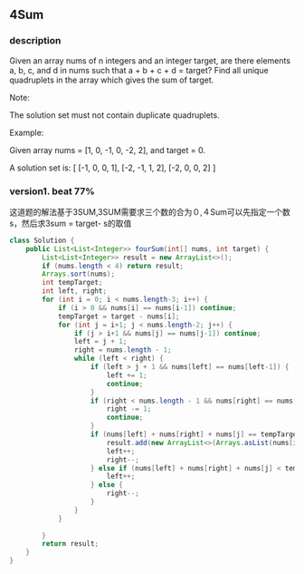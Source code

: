 ## 4Sum

### description

Given an array nums of n integers and an integer target, are there elements a, b, c, and d in nums such that a + b + c + d = target? Find all unique quadruplets in the array which gives the sum of target.

Note:

The solution set must not contain duplicate quadruplets.

Example:

Given array nums = [1, 0, -1, 0, -2, 2], and target = 0.

A solution set is:
[
  [-1,  0, 0, 1],
  [-2, -1, 1, 2],
  [-2,  0, 0, 2]
]

### version1. beat 77%

这道题的解法基于3SUM,3SUM需要求三个数的合为０,４Sum可以先指定一个数s，然后求3sum = target- s的取值

```java
class Solution {
    public List<List<Integer>> fourSum(int[] nums, int target) {
        List<List<Integer>> result = new ArrayList<>();
        if (nums.length < 4) return result;
        Arrays.sort(nums);
        int tempTarget;
        int left, right;
        for (int i = 0; i < nums.length-3; i++) {
            if (i > 0 && nums[i] == nums[i-1]) continue;
            tempTarget = target - nums[i];
            for (int j = i+1; j < nums.length-2; j++) {
                if (j > i+1 && nums[j] == nums[j-1]) continue;
                left = j + 1;
                right = nums.length - 1;
                while (left < right) {
                    if (left > j + 1 && nums[left] == nums[left-1]) {
                        left += 1;
                        continue;
                    }
                    if (right < nums.length - 1 && nums[right] == nums[right+1]) {
                        right -= 1;
                        continue;
                    }
                    if (nums[left] + nums[right] + nums[j] == tempTarget) {
                        result.add(new ArrayList<>(Arrays.asList(nums[i],nums[j],nums[left],nums[right])));
                        left++;
                        right--;
                    } else if (nums[left] + nums[right] + nums[j] < tempTarget) {
                        left++;
                    } else {
                        right--;
                    }
                }
            }
            
        }
        return result;
    }
}
```